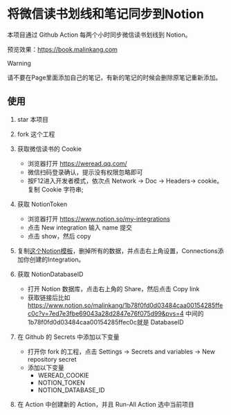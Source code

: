 # 将微信读书划线和笔记同步到Notion


本项目通过 Github Action 每两个小时同步微信读书划线到 Notion。

预览效果：https://book.malinkang.com

> [!WARNING]  
> 请不要在Page里面添加自己的笔记，有新的笔记的时候会删除原笔记重新添加。


## 使用

1. star 本项目
2. fork 这个工程
3. 获取微信读书的 Cookie
    * 浏览器打开 https://weread.qq.com/
    * 微信扫码登录确认，提示没有权限忽略即可
    * 按F12进入开发者模式，依次点 Network -> Doc -> Headers-> cookie。复制 Cookie 字符串;
4. 获取 NotionToken
    * 浏览器打开 https://www.notion.so/my-integrations
    * 点击 New integration 输入 name 提交
    * 点击 show，然后 copy
5. 复制[这个Notion模板](https://www.notion.so/malinkang/517ada8ea6534ae0afeb0b9e23d5554c?v=bdc3188f8fc04af5965293e53064722c&pvs=4)，删掉所有的数据，并点击右上角设置，Connections添加你创建的Integration。

6. 获取 NotionDatabaseID
    * 打开 Notion 数据库，点击右上角的 Share，然后点击 Copy link
    * 获取链接后比如 https://www.notion.so/malinkang/1b78f0fd0d03484caa00154285ffec0c?v=7ed7e3fbe69043a28d2847e76f075d99&pvs=4 中间的1b78f0fd0d03484caa00154285ffec0c就是 DatabaseID
7. 在 Github 的 Secrets 中添加以下变量
    * 打开你 fork 的工程，点击 Settings -> Secrets and variables -> New repository secret
    * 添加以下变量
        * WEREAD_COOKIE
        * NOTION_TOKEN
        * NOTION_DATABASE_ID
8. 在 Action 中创建新的 Action，并且 Run-All Action 选中当前项目

